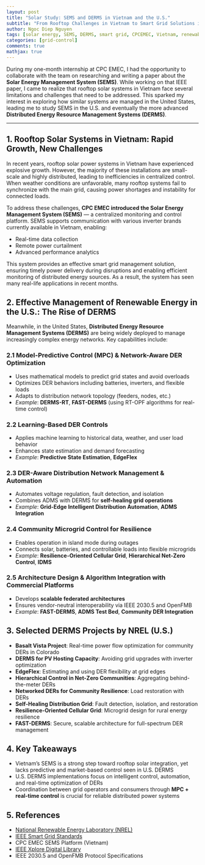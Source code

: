 ```yaml
---
layout: post
title: "Solar Study: SEMS and DERMS in Vietnam and the U.S."
subtitle: "From Rooftop Challenges in Vietnam to Smart Grid Solutions in the U.S."
author: Ngoc Diep Nguyen
tags: [solar energy, SEMS, DERMS, smart grid, CPCEMEC, Vietnam, renewable energy]
categories: [grid-control]
comments: true
mathjax: true
---
```


During my one-month internship at CPC EMEC, I had the opportunity to collaborate with the team on researching and writing a paper about the **Solar Energy Management System (SEMS)**. While working on that IEEE paper, I came to realize that rooftop solar systems in Vietnam face several limitations and challenges that need to be addressed. This sparked my interest in exploring how similar systems are managed in the United States, leading me to study SEMS in the U.S. and eventually the more advanced **Distributed Energy Resource Management Systems (DERMS)**.

---

## 1. Rooftop Solar Systems in Vietnam: Rapid Growth, New Challenges

In recent years, rooftop solar power systems in Vietnam have experienced explosive growth. However, the majority of these installations are small-scale and highly distributed, leading to inefficiencies in centralized control. When weather conditions are unfavorable, many rooftop systems fail to synchronize with the main grid, causing power shortages and instability for connected loads.

To address these challenges, **CPC EMEC introduced the Solar Energy Management System (SEMS)** — a centralized monitoring and control platform. SEMS supports communication with various inverter brands currently available in Vietnam, enabling:

- Real-time data collection  
- Remote power curtailment  
- Advanced performance analytics  

This system provides an effective smart grid management solution, ensuring timely power delivery during disruptions and enabling efficient monitoring of distributed energy sources. As a result, the system has seen many real-life applications in recent months.

## 2. Effective Management of Renewable Energy in the U.S.: The Rise of DERMS

Meanwhile, in the United States, **Distributed Energy Resource Management Systems (DERMS)** are being widely deployed to manage increasingly complex energy networks. Key capabilities include:

### 2.1 Model-Predictive Control (MPC) & Network-Aware DER Optimization
- Uses mathematical models to predict grid states and avoid overloads  
- Optimizes DER behaviors including batteries, inverters, and flexible loads  
- Adapts to distribution network topology (feeders, nodes, etc.)  
- _Example_: **DERMS-RT**, **FAST-DERMS** (using RT-OPF algorithms for real-time control)

### 2.2 Learning-Based DER Controls
- Applies machine learning to historical data, weather, and user load behavior  
- Enhances state estimation and demand forecasting  
- _Example_: **Predictive State Estimation**, **EdgeFlex**

### 2.3 DER-Aware Distribution Network Management & Automation
- Automates voltage regulation, fault detection, and isolation  
- Combines ADMS with DERMS for **self-healing grid operations**  
- _Example_: **Grid-Edge Intelligent Distribution Automation**, **ADMS Integration**

### 2.4 Community Microgrid Control for Resilience
- Enables operation in island mode during outages  
- Connects solar, batteries, and controllable loads into flexible microgrids  
- _Example_: **Resilience-Oriented Cellular Grid**, **Hierarchical Net-Zero Control**, **IDMS**

### 2.5 Architecture Design & Algorithm Integration with Commercial Platforms
- Develops **scalable federated architectures**  
- Ensures vendor-neutral interoperability via IEEE 2030.5 and OpenFMB  
- _Example_: **FAST-DERMS**, **ADMS Test Bed**, **Community DER Integration**

## 3. Selected DERMS Projects by NREL (U.S.)

- **Basalt Vista Project**: Real-time power flow optimization for community DERs in Colorado  
- **DERMS for PV Hosting Capacity**: Avoiding grid upgrades with inverter optimization  
- **EdgeFlex**: Estimating and using DER flexibility at grid edges  
- **Hierarchical Control in Net-Zero Communities**: Aggregating behind-the-meter DERs  
- **Networked DERs for Community Resilience**: Load restoration with DERs  
- **Self-Healing Distribution Grid**: Fault detection, isolation, and restoration  
- **Resilience-Oriented Cellular Grid**: Microgrid design for rural energy resilience  
- **FAST-DERMS**: Secure, scalable architecture for full-spectrum DER management

## 4. Key Takeaways

- Vietnam’s SEMS is a strong step toward rooftop solar integration, yet lacks predictive and market-based control seen in U.S. DERMS  
- U.S. DERMS implementations focus on intelligent control, automation, and real-time optimization of DERs  
- Coordination between grid operators and consumers through **MPC + real-time control** is crucial for reliable distributed power systems  

## 5. References

- [National Renewable Energy Laboratory (NREL)](https://www.nrel.gov)  
- [IEEE Smart Grid Standards](https://smartgrid.ieee.org)  
- CPC EMEC SEMS Platform (Vietnam)  
- [IEEE Xplore Digital Library](https://ieeexplore.ieee.org)  
- IEEE 2030.5 and OpenFMB Protocol Specifications  
